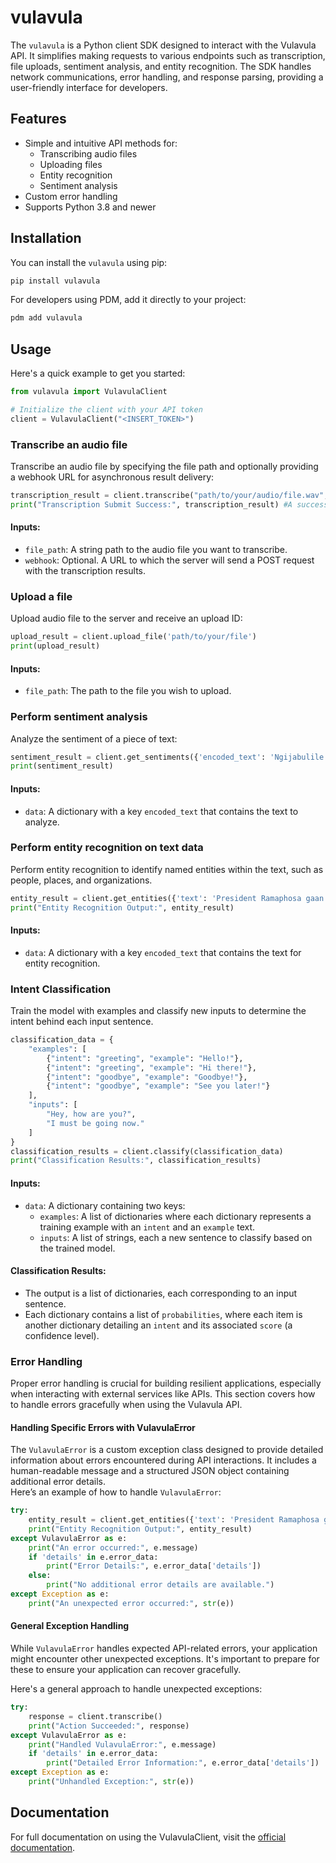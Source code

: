 # vulavula
The `vulavula` is a Python client SDK designed to interact with the Vulavula API. It simplifies making requests to various endpoints such as transcription, file uploads, sentiment analysis, and entity recognition. The SDK handles network communications, error handling, and response parsing, providing a user-friendly interface for developers.

## Features

- Simple and intuitive API methods for:
  - Transcribing audio files
  - Uploading files
  - Entity recognition
  - Sentiment analysis
- Custom error handling
- Supports Python 3.8 and newer

## Installation

You can install the `vulavula` using pip:

```bash
pip install vulavula
```

For developers using PDM, add it directly to your project:

```bash
pdm add vulavula
```

## Usage
Here's a quick example to get you started:

```python
from vulavula import VulavulaClient

# Initialize the client with your API token
client = VulavulaClient("<INSERT_TOKEN>")

```

### Transcribe an audio file
Transcribe an audio file by specifying the file path and optionally providing a webhook URL for asynchronous result delivery:
```python
transcription_result = client.transcribe("path/to/your/audio/file.wav", webhook="<INSERT_URL>")
print("Transcription Submit Success:", transcription_result) #A success message, data is sent to webhook
```

#### Inputs:

- `file_path`: A string path to the audio file you want to transcribe.
- `webhook`: Optional. A URL to which the server will send a POST request with the transcription results.

### Upload a file
Upload audio file to the server and receive an upload ID:
```python
upload_result = client.upload_file('path/to/your/file')
print(upload_result)
```
#### Inputs:
- `file_path`: The path to the file you wish to upload.

### Perform sentiment analysis
Analyze the sentiment of a piece of text:
```python
sentiment_result = client.get_sentiments({'encoded_text': 'Ngijabulile!'})
print(sentiment_result)
```
#### Inputs:
- `data`: A dictionary with a key `encoded_text` that contains the text to analyze.

### Perform entity recognition on text data
Perform entity recognition to identify named entities within the text, such as people, places, and organizations.
```python
entity_result = client.get_entities({'text': 'President Ramaphosa gaan loop by Emfuleni Municipality.'})
print("Entity Recognition Output:", entity_result)
```
#### Inputs:
- `data`: A dictionary with a key `encoded_text` that contains the text for entity recognition.

### Intent Classification
Train the model with examples and classify new inputs to determine the intent behind each input sentence.
```python
classification_data = {
    "examples": [
        {"intent": "greeting", "example": "Hello!"},
        {"intent": "greeting", "example": "Hi there!"},
        {"intent": "goodbye", "example": "Goodbye!"},
        {"intent": "goodbye", "example": "See you later!"}
    ],
    "inputs": [
        "Hey, how are you?",
        "I must be going now."
    ]
}
classification_results = client.classify(classification_data)
print("Classification Results:", classification_results)
```
#### Inputs:
- `data`: A dictionary containing two keys:
  - `examples`: A list of dictionaries where each dictionary represents a training example with an `intent` and an `example` text.
  - `inputs`: A list of strings, each a new sentence to classify based on the trained model.

#### Classification Results:
- The output is a list of dictionaries, each corresponding to an input sentence.
- Each dictionary contains a list of `probabilities`, where each item is another dictionary detailing an `intent` and its associated `score` (a confidence level).

### Error Handling
Proper error handling is crucial for building resilient applications, especially when interacting with external services like APIs. This section covers how to handle errors gracefully when using the Vulavula API.

#### Handling Specific Errors with VulavulaError
The `VulavulaError` is a custom exception class designed to provide detailed information about errors encountered during API interactions. It includes a human-readable message and a structured JSON object containing additional error details. <br>
Here’s an example of how to handle `VulavulaError`:
```python
try:
    entity_result = client.get_entities({'text': 'President Ramaphosa gaan loop by Emfuleni Municipality.'})
    print("Entity Recognition Output:", entity_result)
except VulavulaError as e:
    print("An error occurred:", e.message)
    if 'details' in e.error_data:
        print("Error Details:", e.error_data['details'])
    else:
        print("No additional error details are available.")
except Exception as e:
    print("An unexpected error occurred:", str(e))

```

#### General Exception Handling
While `VulavulaError` handles expected API-related errors, your application might encounter other unexpected exceptions. It's important to prepare for these to ensure your application can recover gracefully. 

Here's a general approach to handle unexpected exceptions:
```python
try:
    response = client.transcribe()
    print("Action Succeeded:", response)
except VulavulaError as e:
    print("Handled VulavulaError:", e.message)
    if 'details' in e.error_data:
        print("Detailed Error Information:", e.error_data['details'])
except Exception as e:
    print("Unhandled Exception:", str(e))

```

## Documentation
For full documentation on using the VulavulaClient, visit the [official documentation](https://docs.lelapa.ai/).